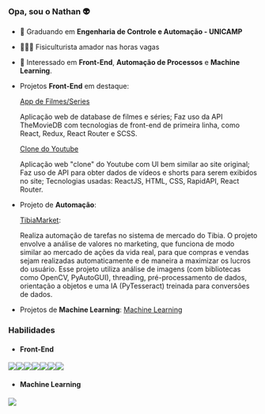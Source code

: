 ### Opa, sou o Nathan 👽

- 📘 Graduando em **Engenharia de Controle e Automação - UNICAMP**
- 🏋🏻‍♂️ Fisiculturista amador nas horas vagas
- 🧐 Interessado em **Front-End**, **Automação de Processos** e **Machine Learning**.

- Projetos **Front-End** em destaque:

  [App de Filmes/Series](https://github.com/ViniNathan/movies-react)

  Aplicação web de database de filmes e séries;
  Faz uso da API TheMovieDB com tecnologias de front-end de primeira linha, como React, Redux, React Router e SCSS.

  [Clone do Youtube](https://github.com/ViniNathan/youtube-clone-react)

  Aplicação web "clone" do Youtube com UI bem similar ao site original;
  Faz uso de API para obter dados de vídeos e shorts para serem exibidos no site;
  Tecnologias usadas: ReactJS, HTML, CSS, RapidAPI, React Router.


- Projeto de **Automação**:

  [TibiaMarket](https://github.com/ViniNathan/TibiaMarket):

  Realiza automação de tarefas no sistema de mercado do Tibia. O projeto envolve a análise de valores no marketing, que funciona de modo similar ao mercado de ações da vida 
  real, para que compras e vendas sejam realizadas automaticamente e de maneira a maximizar os lucros do usuário. Esse projeto utiliza análise de imagens (com bibliotecas como 
  OpenCV, PyAutoGUI), threading, pré-processamento de dados, orientação a objetos e uma IA (PyTesseract) treinada para conversões de dados.

- Projetos de **Machine Learning**:
  [Machine Learning](https://github.com/ViniNathan/MachineLearningProjects)

### Habilidades
- #### Front-End
 <img src="https://img.shields.io/badge/JavaScript-323330?style=for-the-badge&logo=javascript&logoColor=F7DF1" /><img src="https://img.shields.io/badge/React-20232A?style=for-the-badge&logo=react&logoColor=61DAFB" /><img src="https://img.shields.io/badge/HTML5-E34F26?style=for-the-badge&logo=html5&logoColor=white" /><img src="https://img.shields.io/badge/CSS3-1572B6?style=for-the-badge&logo=css3&logoColor=white" /><img src="https://img.shields.io/badge/Redux-593D88?style=for-the-badge&logo=redux&logoColor=white" /><img src="https://img.shields.io/badge/Sass-CC6699?style=for-the-badge&logo=sass&logoColor=white" /><img src="https://img.shields.io/badge/Tailwind_CSS-38B2AC?style=for-the-badge&logo=tailwind-css&logoColor=white" />
- #### Machine Learning
 <img src="https://img.shields.io/badge/Python-14354C?style=for-the-badge&logo=python&logoColor=white" />
  


